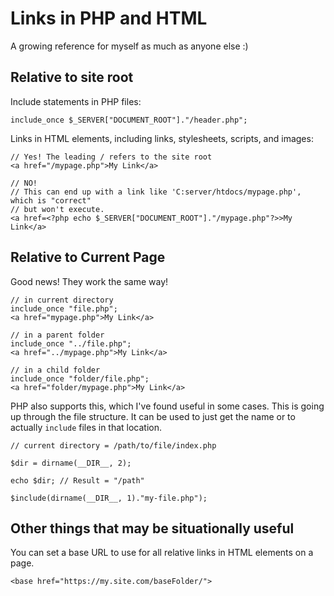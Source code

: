 Links in PHP and HTML
=====================

A growing reference for myself as much as anyone else :)

Relative to site root
---------------------

Include statements in PHP files:

```
include_once $_SERVER["DOCUMENT_ROOT"]."/header.php";
```

Links in HTML elements, including links, stylesheets, scripts, and images:

```
// Yes! The leading / refers to the site root
<a href="/mypage.php">My Link</a>

// NO!
// This can end up with a link like 'C:server/htdocs/mypage.php', which is "correct"
// but won't execute.
<a href=<?php echo $_SERVER["DOCUMENT_ROOT"]."/mypage.php"?>>My Link</a>
```


Relative to Current Page
------------------------

Good news! They work the same way!

```
// in current directory
include_once "file.php";
<a href="mypage.php">My Link</a>

// in a parent folder
include_once "../file.php";
<a href="../mypage.php">My Link</a>

// in a child folder
include_once "folder/file.php";
<a href="folder/mypage.php">My Link</a>
```

PHP also supports this, which I've found useful in some cases. This is going up through the file structure. It can be used to just get the name or to actually `include` files in that location.

```
// current directory = /path/to/file/index.php

$dir = dirname(__DIR__, 2);

echo $dir; // Result = "/path"

$include(dirname(__DIR__, 1)."my-file.php");
```

Other things that may be situationally useful
---------------------------------------------

You can set a base URL to use for all relative links in HTML elements on a page.

```
<base href="https://my.site.com/baseFolder/">
```